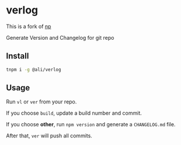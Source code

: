 # verlog

This is a fork of [np](https://github.com/sindresorhus/np)

Generate Version and Changelog for git repo

## Install

```sh
tnpm i -g @ali/verlog
```

## Usage

Run `vl` or `ver` from your repo.

If you choose `build`, update a build number and commit.

If you choose **other**, run `npm version` and generate a `CHANGELOG.md` file.

After that, `ver` will push all commits.


